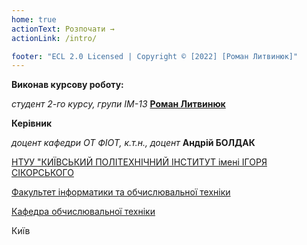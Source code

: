 ```yaml
---
home: true
actionText: Розпочати →
actionLink: /intro/

footer: "ECL 2.0 Licensed | Copyright © [2022] [Роман Литвинюк]"
---
```



**Виконав курсову роботу:** 

*студент 2-го курсу, групи ІМ-13*<span padding-right:5em></span> **[Роман Литвинюк](https://t.me/n0pee0)**

**Керівник**

*доцент кафедри ОТ ФІОТ, к.т.н., доцент*<span padding-right:5em></span> **Андрій БОЛДАК** 

[НТУУ "КИЇВСЬКИЙ ПОЛІТЕХНІЧНИЙ ІНСТИТУТ імені ІГОРЯ СІКОРСЬКОГО](https://kpi.ua/)

[Факультет інформатики та обчислювальної техніки](https://fiot.kpi.ua/)

[Кафедра обчислювальної техніки](https://comsys.kpi.ua/)

Київ
